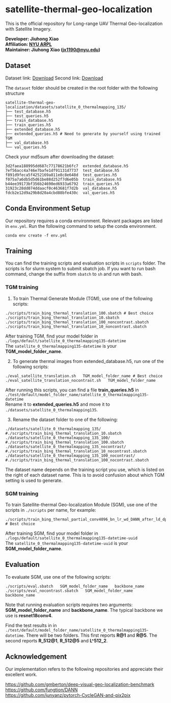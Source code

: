 # satellite-thermal-geo-localization

This is the official repository for Long-range UAV Thermal Geo-localization with Satellite Imagery.

**Developer: Jiuhong Xiao<br />
Affiliation: [NYU ARPL](https://wp.nyu.edu/arpl/)<br />
Maintainer: Jiuhong Xiao (jx1190@nyu.edu)<br />**

## Dataset
Dataset link: [Download](https://long-range-uav-thermal.s3.me-central-1.amazonaws.com/thermal_h5_datasets.zip)
Second link: [Download](https://drive.google.com/drive/folders/18of5Tr6BlEg316IxusnJmo514mPCV8MI?usp=sharing)

The ``dataset`` folder should be created in the root folder with the following structure

```
satellite-thermal-geo-localization/datasets/satellite_0_thermalmapping_135/
├── test_database.h5
├── test_queries.h5
├── train_database.h5
├── train_queries.h5
├── extended_database.h5
├── extended_queries.h5 # Need to generate by yourself using trained TGM
├── val_database.h5
└── val_queries.h5
```

Check your md5sum after downloading the dataset:
```
3d2faea188995dd687c77178621b6fc7  extended_database.h5
7ef56acc4a746e7bafe1df91131d7737  test_database.h5
f891d9feca5f4252169a811e8c8e648d  test_queries.h5
f075a7a6db5d5d61be88d252f7d6e05b  train_database.h5
b44ee39173bf356b24690ed6933a6792  train_queries.h5
31923c28dd074ddaacf0c463681f7d2b  val_database.h5
fdcb2e12d9a29b8d20a4cbd88bfe430c  val_queries.h5
```

## Conda Environment Setup
Our repository requires a conda environment. Relevant packages are listed in ``env.yml``. Run the following command to setup the conda environment.
```
conda env create -f env.yml
```

## Training
You can find the training scripts and evaluation scripts in ``scripts`` folder. The scripts is for slurm system to submit sbatch job. If you want to run bash command, change the suffix from ``sbatch`` to ``sh`` and run with bash.

### TGM training

1. To train Thermal Generate Module (TGM), use one of the following scripts:
```
./scripts/train_bing_thermal_translation_100.sbatch # Best choice
./scripts/train_bing_thermal_translation_10.sbatch
./scripts/train_bing_thermal_translation_100_noncontrast.sbatch
./scripts/train_bing_thermal_translation_10_noncontrast.sbatch
```

After training TGM, find your model folder in ``./logs/default/satellite_0_thermalmapping135-datetime``  
The ``satellite_0_thermalmapping135-datetime`` is your **TGM_model_folder_name**.

2. To generate thermal images from extended_database.h5, run one of the following scripts:

```
./eval_satellite_translation.sh   TGM_model_folder_name # Best choice
./eval_satellite_translation_nocontrast.sh   TGM_model_folder_name
```

After running this scripts, you can find a file **train_queries.h5** in ``./test/default/model_folder_name/satellite_0_thermalmapping135-datetime``  
Rename it to **extended_queries.h5** and move it to ``./datasets/satellite_0_thermalmapping135``.

3. Rename the dataset folder to one of the following:

```
./datasets/satellite_0_thermalmapping_135/                  #./scripts/train_bing_thermal_translation_10.sbatch
./datasets/satellite_0_thermalmapping_135_100/              #./scripts/train_bing_thermal_translation_100.sbatch
./datasets/satellite_0_thermalmapping_135_nocontrast/       #./scripts/train_bing_thermal_translation_10_nocontrast.sbatch
./datasets/satellite_0_thermalmapping_135_100_nocontrast/    #./scripts/train_bing_thermal_translation_100_nocontrast.sbatch
```

The dataset name depends on the training script you use, which is listed on the right of each dataset name. This is to avoid confusion about which TGM setting is used to generate.

### SGM training

To train Satellite-thermal Geo-localization Module (SGM), use one of the scripts in ``./scripts`` per name, for example:

```
./scripts/train_bing_thermal_partial_conv4096_bn_lr_wd_DANN_after_ld_dp_contrast_extended_100.sbatch # Best choice
```

After training SGM, find your model folder in ``./logs/default/satellite_0_thermalmapping135-datetime-uuid``  
The ``satellite_0_thermalmapping135-datetime-uuid`` is your **SGM_model_folder_name**.

## Evaluation
To evaluate SGM, use one of the following scripts:
```
./scripts/eval.sbatch   SGM_model_folder_name   backbone_name
./scripts/eval_nocontrast.sbatch   SGM_model_folder_name   backbone_name
```
Note that running evaluation scripts requires two arguments: **SGM_model_folder_name** and **backbone_name**. The typical backbone we use is **resnet18conv4**.

Find the test results in in ``./test/default/model_folder_name/satellite_0_thermalmapping135-datetime``. There will be two folders. This first reports **R@1** and **R@5**. The second reports **R_512@1**, **R_512@5** and **L^512_2**.

## Acknowledgement
Our implementation refers to the following repositories and appreciate their excellent work.

https://github.com/gmberton/deep-visual-geo-localization-benchmark  
https://github.com/fungtion/DANN  
https://github.com/junyanz/pytorch-CycleGAN-and-pix2pix
